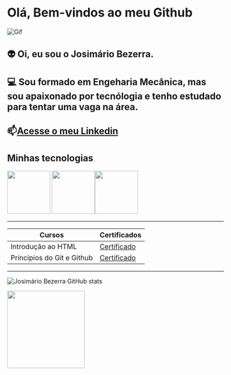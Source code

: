 # Olá, Bem-vindos ao meu Github

![Gif](https://th.bing.com/th/id/R.e426702edf874b181aced1e2fa5c6cde?rik=al4fgdsp5hCYeA&pid=ImgRaw&r=0)


👽 Oi, eu sou o Josimário Bezerra.
------------

💻 Sou formado em Engeharia Mecânica, mas sou apaixonado por tecnólogia e tenho estudado para tentar uma vaga na área.
--------
 📫[Acesse o meu Linkedin](https://www.linkedin.com/in/josimario-bezerra/)
---------
## Minhas tecnologias

<img src="https://cdn.jsdelivr.net/gh/devicons/devicon@latest/icons/kalilinux/kalilinux-original.svg" width="100px"> <img src="https://cdn.jsdelivr.net/gh/devicons/devicon@latest/icons/github/github-original-wordmark.svg" width="100px" /><img src="https://cdn.jsdelivr.net/gh/devicons/devicon@latest/icons/python/python-original-wordmark.svg"  width="100px"/>

---------

| Cursos | Certificados |
|--------| -------------|
|Introdução ao HTML | [ Certificado](https://media.licdn.com/dms/image/sync/v2/D4D27AQH-7HE5IRbyfg/articleshare-shrink_160/B4DZh2VC6lGsAo-/0/1754331887451?e=1754938800&v=beta&t=KG3FlX41wklb055-K5uC9MYas3kXK-F7EPreV5PZvKk)
 | Príncipios do Git e Github | [ Certificado](https://www.dio.me/certificate/3WB0V0EC/share)
----------------------------

![Josimário Bezerra GitHub stats](https://github-readme-stats.vercel.app/api?username=josimario-bezerra&show_icons=true&theme=radical)

<img loading="lazy" height="180em" src="https://github-readme-stats.vercel.app/api/top-langs/?username=josimario-bezerra&layout=compact&langs_count=7&theme=dracula"/>

<!--
**josimario-bezerra/josimario-bezerra** is a ✨ _special_ ✨ repository because its `README.md` (this file) appears on your GitHub profile.

Here are some ideas to get you started:

- 🔭 I’m currently working on ...
- 🌱 I’m currently learning ...
- 👯 I’m looking to collaborate on ...
- 🤔 I’m looking for help with ...
- 💬 Ask me about ...
- 📫 How to reach me: ...
- 😄 Pronouns: ...
- ⚡ Fun fact: ...
-->

